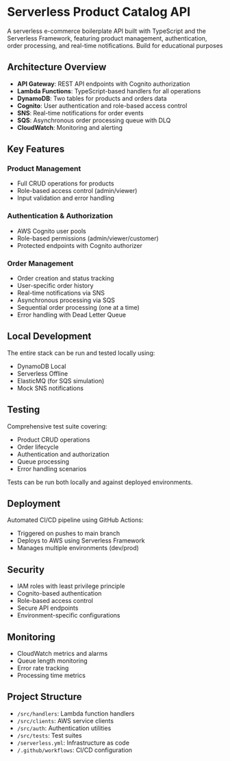 # Serverless Product Catalog API

A serverless e-commerce boilerplate API built with TypeScript and the Serverless Framework, featuring product management, authentication, order processing, and real-time notifications. Build for educational purposes

## Architecture Overview

- **API Gateway**: REST API endpoints with Cognito authorization
- **Lambda Functions**: TypeScript-based handlers for all operations
- **DynamoDB**: Two tables for products and orders data
- **Cognito**: User authentication and role-based access control
- **SNS**: Real-time notifications for order events
- **SQS**: Asynchronous order processing queue with DLQ
- **CloudWatch**: Monitoring and alerting

## Key Features

### Product Management

- Full CRUD operations for products
- Role-based access control (admin/viewer)
- Input validation and error handling

### Authentication & Authorization

- AWS Cognito user pools
- Role-based permissions (admin/viewer/customer)
- Protected endpoints with Cognito authorizer

### Order Management

- Order creation and status tracking
- User-specific order history
- Real-time notifications via SNS
- Asynchronous processing via SQS
- Sequential order processing (one at a time)
- Error handling with Dead Letter Queue

## Local Development

The entire stack can be run and tested locally using:

- DynamoDB Local
- Serverless Offline
- ElasticMQ (for SQS simulation)
- Mock SNS notifications

## Testing

Comprehensive test suite covering:

- Product CRUD operations
- Order lifecycle
- Authentication and authorization
- Queue processing
- Error handling scenarios

Tests can be run both locally and against deployed environments.

## Deployment

Automated CI/CD pipeline using GitHub Actions:

- Triggered on pushes to main branch
- Deploys to AWS using Serverless Framework
- Manages multiple environments (dev/prod)

## Security

- IAM roles with least privilege principle
- Cognito-based authentication
- Role-based access control
- Secure API endpoints
- Environment-specific configurations

## Monitoring

- CloudWatch metrics and alarms
- Queue length monitoring
- Error rate tracking
- Processing time metrics

## Project Structure

- `/src/handlers`: Lambda function handlers
- `/src/clients`: AWS service clients
- `/src/auth`: Authentication utilities
- `/src/tests`: Test suites
- `/serverless.yml`: Infrastructure as code
- `/.github/workflows`: CI/CD configuration

